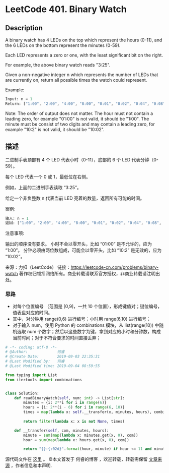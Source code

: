 # LeetCode 401. Binary Watch

## Description

A binary watch has 4 LEDs on the top which represent the hours (0-11), and the 6 LEDs on the bottom represent the minutes (0-59).

Each LED represents a zero or one, with the least significant bit on the right.

For example, the above binary watch reads "3:25".

Given a non-negative integer n which represents the number of LEDs that are currently on, return all possible times the watch could represent.

Example:

```py
Input: n = 1
Return: ["1:00", "2:00", "4:00", "8:00", "0:01", "0:02", "0:04", "0:08", "0:16", "0:32"]
```

Note:
The order of output does not matter.
The hour must not contain a leading zero, for example "01:00" is not valid, it should be "1:00".
The minute must be consist of two digits and may contain a leading zero, for example "10:2" is not valid, it should be "10:02".

## 描述

二进制手表顶部有 4 个 LED 代表小时（0-11），底部的 6 个 LED 代表分钟（0-59）。

每个 LED 代表一个 0 或 1，最低位在右侧。

例如，上面的二进制手表读取 “3:25”。

给定一个非负整数 n 代表当前 LED 亮着的数量，返回所有可能的时间。

案例:

```py
输入: n = 1
返回: ["1:00", "2:00", "4:00", "8:00", "0:01", "0:02", "0:04", "0:08", "0:16", "0:32"]
```

注意事项:

输出的顺序没有要求。
小时不会以零开头，比如 “01:00” 是不允许的，应为 “1:00”。
分钟必须由两位数组成，可能会以零开头，比如 “10:2” 是无效的，应为 “10:02”。

来源：力扣（LeetCode）
链接：https://leetcode-cn.com/problems/binary-watch
著作权归领扣网络所有。商业转载请联系官方授权，非商业转载请注明出处。

### 思路

* 对每个位置编号 （范围是 [0,9]，一共 10 个位置），形成键值对；键位编号，值表盘对应的时间。
* 其中，对分钟用 range(0,6) 进行编号；小时用 range(6,10) 进行编号；
* 对于输入 num，使用 Python 的 combinations 模块，从 list(range(10)) 中随机选取 num 个数字；然后以这些数字为键，拿到对应的小时和分钟数，构成当前时间；对于不符合要求的时间直接丢弃；
 
```py
# -*- coding: utf-8 -*-
# @Author:             何睿
# @Create Date:        2019-09-03 22:35:31
# @Last Modified by:   何睿
# @Last Modified time: 2019-09-04 08:59:55

from typing import List
from itertools import combinations


class Solution:
    def readBinaryWatch(self, num: int) -> List[str]:
        minutes = {i: 2**i for i in range(6)}
        hours = {i: 2**(i - 6) for i in range(6, 10)}
        times = map(lambda x: self.__transfer(x, minutes, hours), combinations(list(range(10)), num))
        
        return filter(lambda x: x is not None, times)

    def __transfer(self, com, minutes, hours):
        minute = sum(map(lambda x: minutes.get(x, 0), com))
        hour = sum(map(lambda x: hours.get(x, 0), com))

        return "{}:{:02d}".format(hour, minute) if hour <= 11 and minute <= 59 else None

```
源代码文件在 [这里](https://github.com/ruicore/Algorithm/blob/master/LeetCode/2019-09-03-401-Binary-Watch.py) 。
©本文首发于 何睿的博客 ，欢迎转载，转载需保留 [文章来源](https://ruicore.cn/leetcode-401-binary-watch/) ，作者信息和本声明.